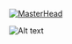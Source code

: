 [![MasterHead](https://w.wallhaven.cc/full/ym/wallhaven-ymvmek.jpg)](https://github.com/v6n)





![Alt text](https://spotify-recently-played-readme.vercel.app/api?user=i9mos1g5d2m5vackjh27bsfvj&count={count})
